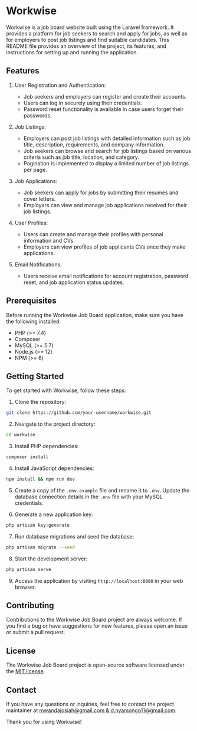 # Workwise

Workwise is a job board website built using the Laravel framework. It provides a platform for job seekers to search and apply for jobs, as well as for employers to post job listings and find suitable candidates. This README file provides an overview of the project, its features, and instructions for setting up and running the application.

## Features

1. User Registration and Authentication:
   - Job seekers and employers can register and create their accounts.
   - Users can log in securely using their credentials.
   - Password reset functionality is available in case users forget their passwords.

2. Job Listings:
   - Employers can post job listings with detailed information such as job title, description, requirements, and company information.
   - Job seekers can browse and search for job listings based on various criteria such as job title, location, and category.
   - Pagination is implemented to display a limited number of job listings per page.

3. Job Applications:
   - Job seekers can apply for jobs by submitting their resumes and cover letters.
   - Employers can view and manage job applications received for their job listings.

4. User Profiles:
   - Users can create and manage their profiles with personal information and CVs.
   - Employers can view profiles of job applicants CVs once they make applications.

5. Email Notifications:
   - Users receive email notifications for account registration, password reset, and job application status updates.

## Prerequisites

Before running the Workwise Job Board application, make sure you have the following installed:

- PHP (>= 7.4)
- Composer
- MySQL (>= 5.7)
- Node.js (>= 12)
- NPM (>= 6)

## Getting Started

To get started with Workwise, follow these steps:

1. Clone the repository:

```bash
git clone https://github.com/your-username/workwise.git
```

2. Navigate to the project directory:

```bash
cd workwise
```

3. Install PHP dependencies:

```bash
composer install
```

4. Install JavaScript dependencies:

```bash
npm install && npm run dev
```

5. Create a copy of the `.env.example` file and rename it to `.env`. Update the database connection details in the `.env` file with your MySQL credentials.

6. Generate a new application key:

```bash
php artisan key:generate
```

7. Run database migrations and seed the database:

```bash
php artisan migrate --seed
```

8. Start the development server:

```bash
php artisan serve
```

9. Access the application by visiting `http://localhost:8000` in your web browser.

## Contributing

Contributions to the Workwise Job Board project are always welcome. If you find a bug or have suggestions for new features, please open an issue or submit a pull request.

## License

The Workwise Job Board project is open-source software licensed under the [MIT license](LICENSE).

## Contact

If you have any questions or inquiries, feel free to contact the project maintainer at [mwandajosiah@gmail.com & d.nyamongo11@gmail.com](mailto:your-email@example.com).

Thank you for using Workwise!
